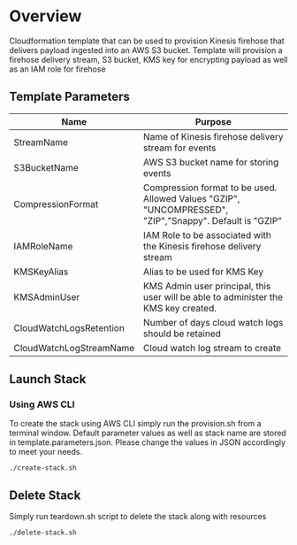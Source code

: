 # Overview
Cloudformation template that can be used to provision Kinesis firehose that delivers payload ingested into an AWS S3 bucket. Template will provision a firehose delivery stream, S3 bucket, KMS key for encrypting payload as well as an IAM role for firehose

## Template Parameters
Name                        | Purpose
------------                | ------------------------------------
StreamName                  | Name of Kinesis firehose delivery stream for events
S3BucketName                | AWS S3 bucket name for storing events
CompressionFormat           | Compression format to be used. Allowed Values "GZIP", "UNCOMPRESSED", "ZIP","Snappy". Default is "GZIP"
IAMRoleName                 | IAM Role to be associated with the Kinesis firehose delivery stream
KMSKeyAlias                 | Alias to be used for KMS Key
KMSAdminUser                | KMS Admin user principal, this user will be able to administer the KMS key created.
CloudWatchLogsRetention     | Number of days cloud watch logs should be retained
CloudWatchLogStreamName     | Cloud watch log stream to create

## Launch Stack

### Using AWS CLI
To create the stack using AWS CLI simply run the provision.sh from a terminal window. Default parameter values as well as stack name are stored in template.parameters.json. Please change the values in JSON accordingly to meet your needs.

```
./create-stack.sh
```

## Delete Stack
Simply run teardown.sh script to delete the stack along with resources

```
./delete-stack.sh
```


